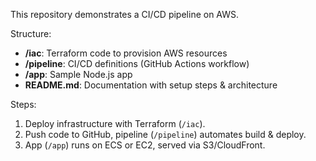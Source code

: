 This repository demonstrates a CI/CD pipeline on AWS.

Structure:
- **/iac**: Terraform code to provision AWS resources
- **/pipeline**: CI/CD definitions (GitHub Actions workflow)
- **/app**: Sample Node.js app
- **README.md**: Documentation with setup steps & architecture

Steps:
1. Deploy infrastructure with Terraform (`/iac`).
2. Push code to GitHub, pipeline (`/pipeline`) automates build & deploy.
3. App (`/app`) runs on ECS or EC2, served via S3/CloudFront.
